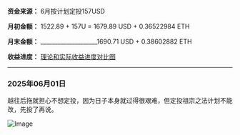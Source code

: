 **资金来源：** 6月按计划定投157USD

**月初金额：** 1522.89 + 157U = 1679.89 USD + 0.36522984 ETH 

**月末金额：**  ____________________1690.71 USD + 0.38602882 ETH

**收益进度：** [理论和实际收益进度对比图](https://btc2054.com/202404_202603/)

---
### 2025年06月01日

越往后拖就担心不想定投，因为日子本身就过得很艰难，但定投祖宗之法计划不能改，先投了再说。

![Image](https://github.com/user-attachments/assets/36708680-3c88-448e-967b-931086930ff0)
